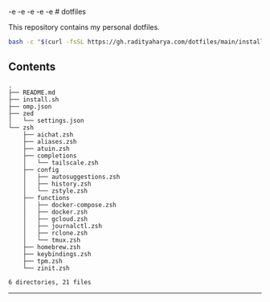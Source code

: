 -e -e -e -e -e # dotfiles

This repository contains my personal dotfiles.

```bash
bash -c "$(curl -fsSL https://gh.radityaharya.com/dotfiles/main/install.sh)"
```
## Contents
```
.
├── README.md
├── install.sh
├── omp.json
├── zed
│   └── settings.json
└── zsh
    ├── aichat.zsh
    ├── aliases.zsh
    ├── atuin.zsh
    ├── completions
    │   └── tailscale.zsh
    ├── config
    │   ├── autosuggestions.zsh
    │   ├── history.zsh
    │   └── zstyle.zsh
    ├── functions
    │   ├── docker-compose.zsh
    │   ├── docker.zsh
    │   ├── gcloud.zsh
    │   ├── journalctl.zsh
    │   ├── rclone.zsh
    │   └── tmux.zsh
    ├── homebrew.zsh
    ├── keybindings.zsh
    ├── tpm.zsh
    └── zinit.zsh

6 directories, 21 files
```
---

